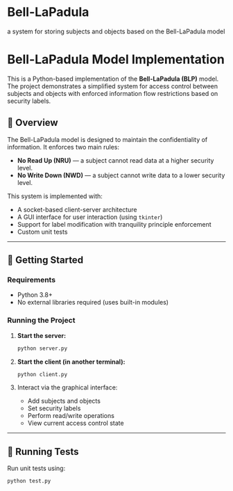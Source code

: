 # Bell-LaPadula
a system for storing subjects and objects based on the Bell-LaPadula model

# Bell-LaPadula Model Implementation

This is a Python-based implementation of the **Bell-LaPadula (BLP)** model. The project demonstrates a simplified system for access control between subjects and objects with enforced information flow restrictions based on security labels.

## 📜 Overview
The Bell-LaPadula model is designed to maintain the confidentiality of information. It enforces two main rules:

- **No Read Up (NRU)** — a subject cannot read data at a higher security level.
- **No Write Down (NWD)** — a subject cannot write data to a lower security level.

This system is implemented with:
- A socket-based client-server architecture
- A GUI interface for user interaction (using `tkinter`)
- Support for label modification with tranquility principle enforcement
- Custom unit tests

---

## 🚀 Getting Started

### Requirements
- Python 3.8+
- No external libraries required (uses built-in modules)

### Running the Project
1. **Start the server:**
   ```bash
   python server.py
   ```

2. **Start the client (in another terminal):**
   ```bash
   python client.py
   ```

3. Interact via the graphical interface:
   - Add subjects and objects
   - Set security labels
   - Perform read/write operations
   - View current access control state

---

## 🧪 Running Tests
Run unit tests using:
```bash
python test.py
```



